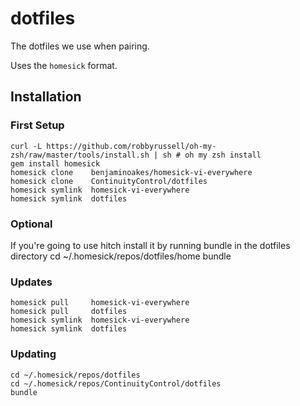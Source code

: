 # dotfiles

The dotfiles we use when pairing.

Uses the `homesick` format.

## Installation

### First Setup

    curl -L https://github.com/robbyrussell/oh-my-zsh/raw/master/tools/install.sh | sh # oh my zsh install
    gem install homesick
    homesick clone    benjaminoakes/homesick-vi-everywhere
    homesick clone    ContinuityControl/dotfiles
    homesick symlink  homesick-vi-everywhere
    homesick symlink  dotfiles

### Optional
If you're going to use hitch install it by running bundle in the dotfiles directory
    cd ~/.homesick/repos/dotfiles/home
    bundle

### Updates

    homesick pull     homesick-vi-everywhere
    homesick pull     dotfiles
    homesick symlink  homesick-vi-everywhere
    homesick symlink  dotfiles

### Updating

    cd ~/.homesick/repos/dotfiles
    cd ~/.homesick/repos/ContinuityControl/dotfiles
    bundle
